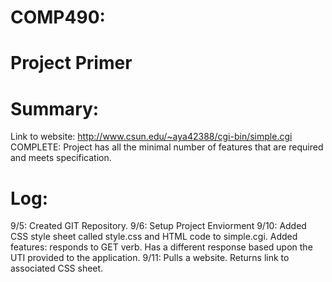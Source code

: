 # COMP490:
# Project Primer

# Summary:
Link to website: http://www.csun.edu/~aya42388/cgi-bin/simple.cgi
COMPLETE: Project has all the minimal number of features that are required and meets specification. 

# Log:
9/5: Created GIT Repository.
9/6: Setup Project Enviorment
9/10: Added CSS style sheet called style.css and HTML code to simple.cgi. Added features: responds to GET verb. Has a different response based upon the UTI provided to the application.
9/11: Pulls a website. Returns link to associated CSS sheet.

